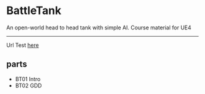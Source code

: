 # BattleTank
An open-world head to head tank with simple AI. Course material for UE4
***
Url Test [here](https://www.linkedin.com/in/taturguillaume/)
## parts
* BT01 Intro
* BT02 GDD  
